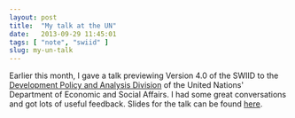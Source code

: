 ```yaml
---
layout: post
title:  "My talk at the UN"
date:   2013-09-29 11:45:01
tags: [ "note", "swiid" ]
slug: my-un-talk
---
```


Earlier this month, I gave a talk previewing Version 4.0 of the SWIID to the <a href="http://www.un.org/en/development/desa/policy/index.shtml" rel="self">Development Policy and Analysis Division</a> of the United Nations' Department of Economic and Social Affairs.  I had some great conversations and got lots of useful feedback.  Slides for the talk can be found <a href="/papers/SWIID_UN_Talk" rel="self">here</a>.
